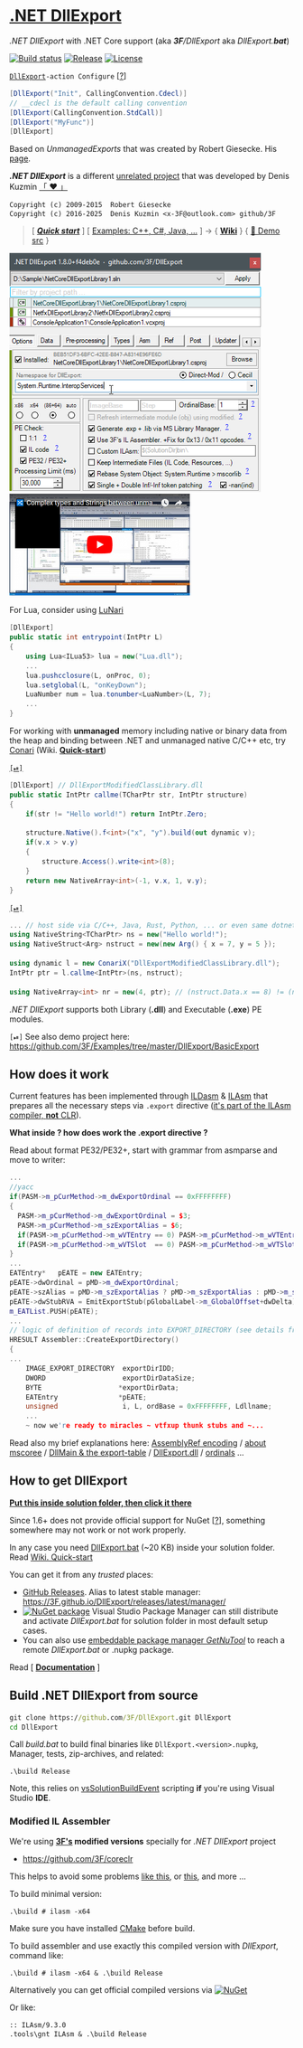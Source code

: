 # [.NET DllExport](https://github.com/3F/DllExport)

*.NET DllExport* with .NET Core support (aka ***3F**/DllExport* aka *DllExport.**bat***)

[![Build status](https://ci.appveyor.com/api/projects/status/hh2oxibqoi6wrdnc/branch/master?svg=true)](https://ci.appveyor.com/project/3Fs/dllexport-ix27o/branch/master)
[![Release](https://img.shields.io/github/release/3F/DllExport.svg)](https://github.com/3F/DllExport/releases/latest)
[![License](https://img.shields.io/badge/License-MIT-74A5C2.svg)](https://github.com/3F/DllExport/blob/master/LICENSE.txt)

[`DllExport`](https://3F.github.io/DllExport/releases/latest/manager/)`-action Configure` [[?](#how-to-get-dllexport)]

```csharp
[DllExport("Init", CallingConvention.Cdecl)]
// __cdecl is the default calling convention
[DllExport(CallingConvention.StdCall)]
[DllExport("MyFunc")]
[DllExport]
```

Based on *UnmanagedExports* that was created by Robert Giesecke. His [page](https://sites.google.com/site/robertgiesecke/Home/uploads/unmanagedexports).

***.NET DllExport*** is a different [unrelated project](https://github.com/3F/DllExport/issues/87#issuecomment-438576100) that was developed by Denis Kuzmin [ 「 ❤ 」 ](https://3F.github.io/fund)

```
Copyright (c) 2009-2015  Robert Giesecke
Copyright (c) 2016-2025  Denis Kuzmin <x-3F@outlook.com> github/3F
```

> [ ***[Quick start](https://github.com/3F/DllExport/wiki/Quick-start)*** ] [ [Examples: C++, C#, Java, ...](https://github.com/3F/DllExport/wiki/Examples) ] 
> -> { **[Wiki](https://github.com/3F/DllExport/wiki)** } { [🧪 Demo src](https://github.com/3F/Examples/tree/master/DllExport/BasicExport) }

[![](https://github.com/3F/DllExport/blob/9a4bc5143b0b0ab6aca7cfc1abe3f6da9644ecd9/Resources/img/DllExport.png?raw=true)](https://3F.github.io/DllExport/releases/latest/manager/)
[![](https://github.com/3F/DllExport/blob/36d452268c1f69b5c8dd5e22cc106c71ac76a82c/Resources/img/screencast_Complex_types.jpg?raw=true)](https://www.youtube.com/watch?v=QXMj9-8XJnY)

For Lua, consider using [LuNari](https://github.com/3F/LuNari)

```csharp
[DllExport]
public static int entrypoint(IntPtr L)
{
    using Lua<ILua53> lua = new("Lua.dll");
    ...
    lua.pushcclosure(L, onProc, 0);
    lua.setglobal(L, "onKeyDown");
    LuaNumber num = lua.tonumber<LuaNumber>(L, 7);
    ...
}
```

For working with **unmanaged** memory including native or binary data from the heap and binding between .NET and unmanaged native C/C++ etc, try [Conari](https://github.com/3F/Conari) (Wiki. [**Quick-start**](https://github.com/3F/Conari/wiki/Quick-start))

[`[⏯]`](https://github.com/3F/DllExport/blob/master/src/DllExport/assets/NetfxAsset/Basic.cs)

```csharp
[DllExport] // DllExportModifiedClassLibrary.dll
public static IntPtr callme(TCharPtr str, IntPtr structure)
{
    if(str != "Hello world!") return IntPtr.Zero;

    structure.Native().f<int>("x", "y").build(out dynamic v);
    if(v.x > v.y)
    {
        structure.Access().write<int>(8);
    }
    return new NativeArray<int>(-1, v.x, 1, v.y);
}
```

[`[⏯]`](https://github.com/3F/DllExport/blob/master/src/DllExport/UnitedTest/NetfxAssetBasicTest.cs)

```csharp
... // host side via C/C++, Java, Rust, Python, ... or even same dotnet C#
using NativeString<TCharPtr> ns = new("Hello world!");
using NativeStruct<Arg> nstruct = new(new Arg() { x = 7, y = 5 });

using dynamic l = new ConariX("DllExportModifiedClassLibrary.dll");
IntPtr ptr = l.callme<IntPtr>(ns, nstruct);

using NativeArray<int> nr = new(4, ptr); // (nstruct.Data.x == 8) != (nr[1] == 7)
```

*.NET DllExport* supports both Library (**.dll**) and Executable (**.exe**) PE modules.

`[⏯]` See also demo project here: https://github.com/3F/Examples/tree/master/DllExport/BasicExport

## How does it work

Current features has been implemented through [ILDasm](https://github.com/3F/coreclr/tree/master/src/ildasm) & [ILAsm](https://github.com/3F/coreclr/tree/master/src/ilasm) that prepares all the necessary steps via `.export` directive ([it's part of the ILAsm compiler, **not** CLR](https://github.com/3F/DllExport/issues/45#issuecomment-317802099)).

**What inside ? how does work the .export directive ?**

Read about format PE32/PE32+, start with grammar from asmparse and move to writer:

```cpp
...
//yacc
if(PASM->m_pCurMethod->m_dwExportOrdinal == 0xFFFFFFFF)
{
  PASM->m_pCurMethod->m_dwExportOrdinal = $3;
  PASM->m_pCurMethod->m_szExportAlias = $6;
  if(PASM->m_pCurMethod->m_wVTEntry == 0) PASM->m_pCurMethod->m_wVTEntry = 1;
  if(PASM->m_pCurMethod->m_wVTSlot  == 0) PASM->m_pCurMethod->m_wVTSlot = $3 + 0x8000;
}
...
EATEntry*   pEATE = new EATEntry;
pEATE->dwOrdinal = pMD->m_dwExportOrdinal;
pEATE->szAlias = pMD->m_szExportAlias ? pMD->m_szExportAlias : pMD->m_szName;
pEATE->dwStubRVA = EmitExportStub(pGlobalLabel->m_GlobalOffset+dwDelta);
m_EATList.PUSH(pEATE);
...
// logic of definition of records into EXPORT_DIRECTORY (see details from PE format)
HRESULT Assembler::CreateExportDirectory()  
{
...
    IMAGE_EXPORT_DIRECTORY  exportDirIDD;
    DWORD                   exportDirDataSize;
    BYTE                   *exportDirData;
    EATEntry               *pEATE;
    unsigned                i, L, ordBase = 0xFFFFFFFF, Ldllname;
    ...
    ~ now we're ready to miracles ~ vtfxup thunk stubs and ~...
```

Read also my brief explanations here: [AssemblyRef encoding](https://github.com/3F/DllExport/issues/125#issuecomment-561245575) / [about mscoree](https://github.com/3F/DllExport/issues/45#issuecomment-317802099) / [DllMain & the export-table](https://github.com/3F/DllExport/issues/5#issuecomment-240697109) / [DllExport.dll](https://github.com/3F/DllExport/issues/28#issuecomment-281957212) / [ordinals](https://github.com/3F/DllExport/issues/8#issuecomment-245228065) ...

## How to get DllExport

[**Put this inside solution folder, then click it there**](https://3f.github.io/DllExport/releases/latest/manager/)

Since 1.6+ does not provide official support for NuGet [[?](https://github.com/3F/DllExport/wiki/DllExport-Manager-Q-A)], something somewhere may not work or not work properly.

In any case you need [DllExport.bat](https://3f.github.io/DllExport/releases/latest/manager/) (~20 KB) inside your solution folder. Read [Wiki. Quick-start](https://github.com/3F/DllExport/wiki/Quick-start)

You can get it from any *trusted* places:
* [GitHub Releases](https://github.com/3F/DllExport/releases/latest). Alias to latest stable manager: https://3F.github.io/DllExport/releases/latest/manager/
* [![NuGet package](https://img.shields.io/nuget/v/DllExport.svg)](https://www.nuget.org/packages/DllExport/) Visual Studio Package Manager can still distribute and activate *DllExport.bat* for solution folder in most default setup cases.
* You can also use [embeddable package manager *GetNuTool*](https://github.com/3F/GetNuTool) to reach a remote *DllExport.bat* or .nupkg package.

Read [ **[Documentation](https://github.com/3F/DllExport/wiki/DllExport-Manager)** ]

## Build .NET DllExport from source

```bat
git clone https://github.com/3F/DllExport.git DllExport
cd DllExport
```

Call *build.bat* to build final binaries like `DllExport.<version>.nupkg`, Manager, tests, zip-archives, and related:

```batch
.\build Release
```

Note, this relies on [vsSolutionBuildEvent](https://github.com/3F/vsSolutionBuildEvent) scripting **if** you're using Visual Studio **IDE**.

### Modified IL Assembler

We're using **[3F's](https://github.com/3F) modified versions** specially for *.NET DllExport* project
* https://github.com/3F/coreclr

This helps to avoid some problems [like this](https://github.com/3F/DllExport/issues/125#issuecomment-561245575), or [this](https://github.com/3F/DllExport/issues/17), and more ...

To build minimal version:

```batch
.\build # ilasm -x64
```

Make sure you have installed [CMake](https://cmake.org/download/) before build.

To build assembler and use exactly this compiled version with *DllExport*, command like:

```batch
.\build # ilasm -x64 & .\build Release
```

Alternatively you can get official compiled versions via [![NuGet](https://img.shields.io/nuget/v/ILAsm.svg)](https://www.nuget.org/packages/ILAsm/)

Or like:

```batch
:: ILAsm/9.3.0
.tools\gnt ILAsm & .\build Release
```
